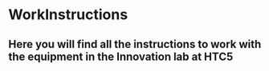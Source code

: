 # WorkInstructions
## Here you will find all the instructions to work with the equipment in the Innovation lab at HTC5


